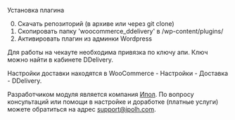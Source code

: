 Установка плагина

0. Скачать репозиторий (в архиве или через git clone)
1. Скопировать папку 'woocommerce_ddelivery' в /wp-content/plugins/
2. Активировать плагин из админки Wordpress

Для работы на чекауте необходима привязка по ключу апи. Ключ можно найти в кабинете DDelivery.

Настройки доставки находятся в WooCommerce - Настройки - Доставка - DDelivery.



Разработчиком модуля является компания <a href="http://ipolh.com">Ипол</a>.
По вопросу консультаций или помощи в настройке и доработке (платные услуги) можете обратиться на адрес support@ipolh.com.